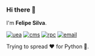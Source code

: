 ### Hi there 👋

I'm **Felipe Silva**. 

<!--- 
- A PhD for experimental particle physics (expected). 
- Bump hunting physics processes @ CERN.
- Assistant Professor of Physics @ UEA. 

Currently, a ML enthusiast, working my way to Vue.js and FastAPI. 
 --->

[![uea](https://img.shields.io/badge/Teach-UEA-green?style=flat-square)](http://www.uea.edu.br)
[![cms](https://img.shields.io/badge/Experiment-CMS-red?style=flat-square)](http://cms.web.cern.ch)
[![rpc](https://img.shields.io/badge/Detector-Tech-RPC-blue?style=flat-square)](http://cms.web.cern.ch/news/resistive-plate-chambers)
[![email](https://img.shields.io/badge/Contact-fts.araujo%40gmail.com-informational?style=flat-square)](mailto:fts.araujo@gmail.com)


Trying to spread :heart: for Python :snake:.

